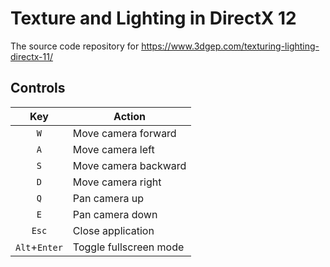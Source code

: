 # Texture and Lighting in DirectX 12

The source code repository for https://www.3dgep.com/texturing-lighting-directx-11/

## Controls

| Key | Action |
|:---:|--------|
| `W` | Move camera forward |
| `A` | Move camera left |
| `S` | Move camera backward |
| `D` | Move camera right |
| `Q` | Pan camera up |
| `E` | Pan camera down |
| `Esc` | Close application |
| `Alt`+`Enter` | Toggle fullscreen mode |
